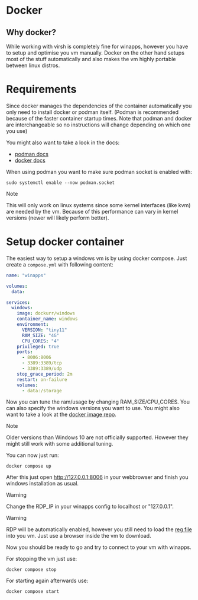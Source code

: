 # Docker

## Why docker?

While working with virsh is completely fine for winapps, however you have to setup and optimise you vm manually. Docker on the other hand setups most of the stuff automatically and also makes the vm highly portable between linux distros.

# Requirements

Since docker manages the dependencies of the container automatically you only need to install docker or podman itself. (Podman is recommended because of the faster container startup times. Note that podman and docker are interchangeable so no instructions will change depending on which one you use)

You might also want to take a look in the docs:
- [podman docs](https://docs.podman.io/)
- [docker docs](https://docs.docker.com/)

When using podman you want to make sure podman socket is enabled with:
```shell
sudo systemctl enable --now podman.socket
```

> [!NOTE]
> This will only work on linux systems since some kernel interfaces (like kvm) are needed by the vm. Because of this performance can vary in kernel versions (newer will likely perform better).

# Setup docker container

The easiest way to setup a windows vm is by using docker compose. Just create a `compose.yml` with following content:

```yaml
name: "winapps"

volumes:
  data:

services:
  windows:
    image: dockurr/windows
    container_name: windows
    environment:
      VERSION: "tiny11"
      RAM_SIZE: "4G"
      CPU_CORES: "4"
    privileged: true
    ports:
      - 8006:8006
      - 3389:3389/tcp
      - 3389:3389/udp
    stop_grace_period: 2m
    restart: on-failure
    volumes:
      - data:/storage
```

Now you can tune the ram/usage by changing RAM_SIZE/CPU_CORES. You can also specify the windows versions you want to use. You might also want to take a look at the [docker image repo](https://github.com/dockur/windows).

> [!NOTE]
> Older versions than Windows 10 are not officially supported. However they might still work with some additional tuning.

You can now just run:
```shell
docker compose up
```

After this just open http://127.0.0.1:8006 in your webbrowser and finish you windows installation as usual. 

> [!WARNING]
> Change the RDP_IP in your winapps config to localhost or "127.0.0.1".

> [!WARNING]
> RDP will be automatically enabled, however you still need to load the [reg file](https://github.com/winapps-org/winapps/blob/main/install%2FRDPApps.reg) into you vm.
> Just use a browser inside the vm to download.

Now you should be ready to go and try to connect to your vm with winapps.

For stopping the vm just use:
```shell 
docker compose stop
```

For starting again afterwards use:
```shell
docker compose start
```

